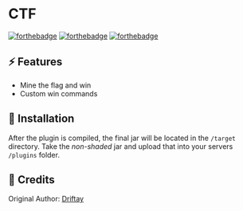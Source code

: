 # CTF

[![forthebadge](https://forthebadge.com/images/badges/built-with-love.svg)](https://forthebadge.com)
[![forthebadge](https://forthebadge.com/images/badges/made-with-java.svg)](https://forthebadge.com)
[![forthebadge](https://forthebadge.com/images/badges/open-source.svg)](https://forthebadge.com)


## ⚡️ Features

- Mine the flag and win
- Custom win commands





## 🚀 Installation


After the plugin is compiled, the final jar will be located in the ``/target`` directory. Take the *non-shaded* jar and
upload that into your servers ``/plugins`` folder.







## 🎁 Credits

Original Author: [Driftay](https://github.com/Driftay/SaberCTF)

